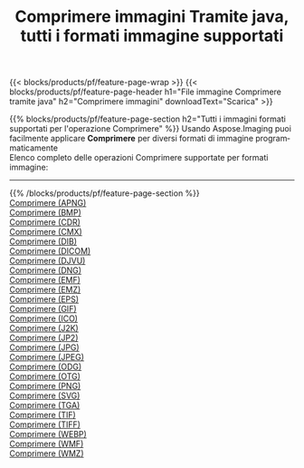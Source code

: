 ﻿---
title: Comprimere immagini Tramite java, tutti i formati immagine supportati 
weight: 3920
url: /it/java/compress 
lang: it
langdirlevel: 2
locales: zh-hans,ja,it,ru,de,es,fr,nl,id,lt,pl,pt,vi,tr,ko,zh-hant,ar,hi,th,sv,cs,uk,he
description: Usando Aspose.Imaging puoi facilmente Comprimere immagini tramite java
---

{{< blocks/products/pf/feature-page-wrap >}}
{{< blocks/products/pf/feature-page-header h1="File immagine Comprimere tramite java" h2="Comprimere immagini" downloadText="Scarica" >}}


{{% blocks/products/pf/feature-page-section  h2="Tutti i immagini formati supportati per l'operazione Comprimere" %}}
Usando Aspose.Imaging puoi facilmente applicare **Comprimere** per diversi formati di immagine programmaticamente
<br/>
Elenco completo delle operazioni Comprimere supportate per formati immagine:
<hr/>
{{% /blocks/products/pf/feature-page-section %}}
<div class="container-fluid productfamilypage bg-gray">
    <div class="convertypes bg-gray agp-content section">
        <div class="container">
		<div class="row other-converters">
		    <div class='col-md-2 other-converter remove-lp remove-rp'><a href="/imaging/it/java/compress/apng" >Comprimere (APNG)</a></div><div class='col-md-2 other-converter remove-lp remove-rp'><a href="/imaging/it/java/compress/bmp" >Comprimere (BMP)</a></div><div class='col-md-2 other-converter remove-lp remove-rp'><a href="/imaging/it/java/compress/cdr" >Comprimere (CDR)</a></div><div class='col-md-2 other-converter remove-lp remove-rp'><a href="/imaging/it/java/compress/cmx" >Comprimere (CMX)</a></div><div class='col-md-2 other-converter remove-lp remove-rp'><a href="/imaging/it/java/compress/dib" >Comprimere (DIB)</a></div><div class='col-md-2 other-converter remove-lp remove-rp'><a href="/imaging/it/java/compress/dicom" >Comprimere (DICOM)</a></div><div class='col-md-2 other-converter remove-lp remove-rp'><a href="/imaging/it/java/compress/djvu" >Comprimere (DJVU)</a></div><div class='col-md-2 other-converter remove-lp remove-rp'><a href="/imaging/it/java/compress/dng" >Comprimere (DNG)</a></div><div class='col-md-2 other-converter remove-lp remove-rp'><a href="/imaging/it/java/compress/emf" >Comprimere (EMF)</a></div><div class='col-md-2 other-converter remove-lp remove-rp'><a href="/imaging/it/java/compress/emz" >Comprimere (EMZ)</a></div><div class='col-md-2 other-converter remove-lp remove-rp'><a href="/imaging/it/java/compress/eps" >Comprimere (EPS)</a></div><div class='col-md-2 other-converter remove-lp remove-rp'><a href="/imaging/it/java/compress/gif" >Comprimere (GIF)</a></div><div class='col-md-2 other-converter remove-lp remove-rp'><a href="/imaging/it/java/compress/ico" >Comprimere (ICO)</a></div><div class='col-md-2 other-converter remove-lp remove-rp'><a href="/imaging/it/java/compress/j2k" >Comprimere (J2K)</a></div><div class='col-md-2 other-converter remove-lp remove-rp'><a href="/imaging/it/java/compress/jp2" >Comprimere (JP2)</a></div><div class='col-md-2 other-converter remove-lp remove-rp'><a href="/imaging/it/java/compress/jpg" >Comprimere (JPG)</a></div><div class='col-md-2 other-converter remove-lp remove-rp'><a href="/imaging/it/java/compress/jpeg" >Comprimere (JPEG)</a></div><div class='col-md-2 other-converter remove-lp remove-rp'><a href="/imaging/it/java/compress/odg" >Comprimere (ODG)</a></div><div class='col-md-2 other-converter remove-lp remove-rp'><a href="/imaging/it/java/compress/otg" >Comprimere (OTG)</a></div><div class='col-md-2 other-converter remove-lp remove-rp'><a href="/imaging/it/java/compress/png" >Comprimere (PNG)</a></div><div class='col-md-2 other-converter remove-lp remove-rp'><a href="/imaging/it/java/compress/svg" >Comprimere (SVG)</a></div><div class='col-md-2 other-converter remove-lp remove-rp'><a href="/imaging/it/java/compress/tga" >Comprimere (TGA)</a></div><div class='col-md-2 other-converter remove-lp remove-rp'><a href="/imaging/it/java/compress/tif" >Comprimere (TIF)</a></div><div class='col-md-2 other-converter remove-lp remove-rp'><a href="/imaging/it/java/compress/tiff" >Comprimere (TIFF)</a></div><div class='col-md-2 other-converter remove-lp remove-rp'><a href="/imaging/it/java/compress/webp" >Comprimere (WEBP)</a></div><div class='col-md-2 other-converter remove-lp remove-rp'><a href="/imaging/it/java/compress/wmf" >Comprimere (WMF)</a></div><div class='col-md-2 other-converter remove-lp remove-rp'><a href="/imaging/it/java/compress/wmz" >Comprimere (WMZ)</a></div>
                </div>
        </div>
    </div>
</div>
<br/>


